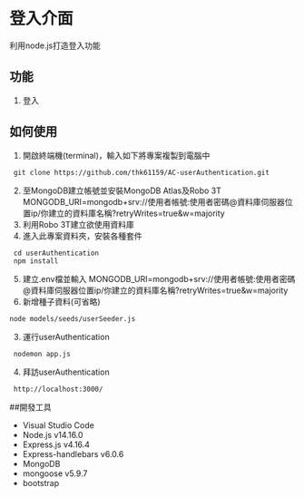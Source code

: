 # 登入介面
利用node.js打造登入功能

## 功能
1. 登入


## 如何使用
1. 開啟終端機(terminal)，輸入如下將專案複製到電腦中
```shell
 git clone https://github.com/thk61159/AC-userAuthentication.git
```
2. 至MongoDB建立帳號並安裝MongoDB Atlas及Robo 3T
MONGODB_URI=mongodb+srv://使用者帳號:使用者密碼@資料庫伺服器位置ip/你建立的資料庫名稱?retryWrites=true&w=majority
3. 利用Robo 3T建立欲使用資料庫
4. 進入此專案資料夾，安裝各種套件
```shell
 cd userAuthentication
 npm install

```
5. 建立.env檔並輸入
MONGODB_URI=mongodb+srv://使用者帳號:使用者密碼@資料庫伺服器位置ip/你建立的資料庫名稱?retryWrites=true&w=majority
6. 新增種子資料(可省略)
```shell
node models/seeds/userSeeder.js
```
3. 運行userAuthentication
```shell
 nodemon app.js
```
4. 拜訪userAuthentication
```shell
 http://localhost:3000/
```

##開發工具
* Visual Studio Code 
* Node.js v14.16.0
* Express.js v4.16.4
* Express-handlebars v6.0.6
* MongoDB
* mongoose v5.9.7
* bootstrap


